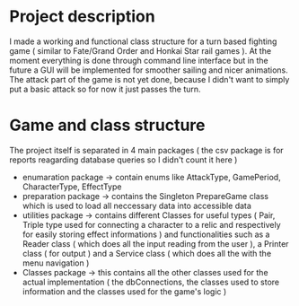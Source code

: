 # Project description
I made a working and functional class structure for a turn based fighting game ( similar to Fate/Grand Order and Honkai Star rail games ). At the moment everything is done through command line interface but in the future a 
GUI will be implemented for smoother sailing and nicer animations.
The attack part of the game is not yet done, because I didn't want to simply put a basic attack so for now it just passes the turn.


# Game and class structure
The project itself is separated in 4 main packages ( the csv package is for reports reagarding database queries so I didn't count it here )
- enumaration package
  -> contain enums like AttackType, GamePeriod, CharacterType, EffectType
- preparation package
  -> contains the Singleton PrepareGame class which is used to load all neccessary data into accessible data
- utilities package
  -> contains different Classes for useful types ( Pair, Triple type used for connecting a character to a relic and respectively for easily storing effect informations ) and functionalities such as a Reader class ( which does all the input reading from the user ), a Printer class ( for output ) and a Service class ( which does all the with the menu navigation )
- Classes package -> this contains all the other classes used for the actual implementation ( the dbConnections, the classes used to store information and the classes used for the game's logic )
